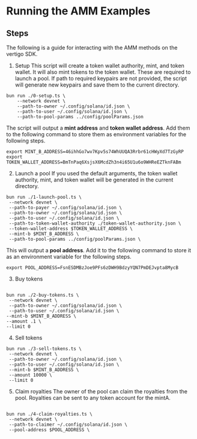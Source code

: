 # Running the AMM Examples

## Steps

The following is a guide for interacting with the AMM methods on the vertigo SDK.

1. Setup
   This script will create a token wallet authority, mint, and token wallet. It will also mint tokens to the token wallet. These are required to launch a pool. If path to required keypairs are not provided, the script will generate new keypairs and save them to the current directory.

```
bun run ./0-setup.ts \
    --network devnet \
    --path-to-owner ~/.config/solana/id.json \
    --path-to-user ~/.config/solana/id.json \
    --path-to-pool-params ../config/poolParams.json
```

The script will output a **mint address** and **token wallet address**. Add them to the following command to store them as environment variables for the following steps.

```
export MINT_B_ADDRESS=46ihhGo7wv7Kpv5s74WhUUQA3Rrbr61cHWyXd7TzGyRP
export TOKEN_WALLET_ADDRESS=BmTnPaq6XsjsX6McdZh3n4i65U1u6o9WHReEZTknFABm
```

2. Launch a pool
   If you used the default arguments, the token wallet authority, mint, and token wallet will be generated in the current directory.

```
bun run ./1-launch-pool.ts \
 --network devnet \
 --path-to-payer ~/.config/solana/id.json \
 --path-to-owner ~/.config/solana/id.json \
 --path-to-user ~/.config/solana/id.json \
 --path-to-token-wallet-authority ./token-wallet-authority.json \
 --token-wallet-address $TOKEN_WALLET_ADDRESS \
 --mint-b $MINT_B_ADDRESS \
 --path-to-pool-params ../config/poolParams.json \

```

This will output a **pool address**. Add it to the following command to store it as an environment variable for the following steps.

```
export POOL_ADDRESS=FsnESDMBzJoe9PFs6zDWH9BdzyYQN7PmDEJvpta8MycB
```

3. Buy tokens

```

bun run ./2-buy-tokens.ts \
 --network devnet \
 --path-to-owner ~/.config/solana/id.json \
 --path-to-user ~/.config/solana/id.json \
--mint-b $MINT_B_ADDRESS \
--amount .1 \
--limit 0

```

4. Sell tokens

```
bun run ./3-sell-tokens.ts \
 --network devnet \
 --path-to-owner ~/.config/solana/id.json \
 --path-to-user ~/.config/solana/id.json \
 --mint-b $MINT_B_ADDRESS \
 --amount 10000 \
 --limit 0

```

5. Claim royalties
   The owner of the pool can claim the royalties from the pool. Royalties can be sent to any token account for the mintA.

```

bun run ./4-claim-royalties.ts \
 --network devnet \
 --path-to-claimer ~/.config/solana/id.json \
 --pool-address $POOL_ADDRESS \

```
